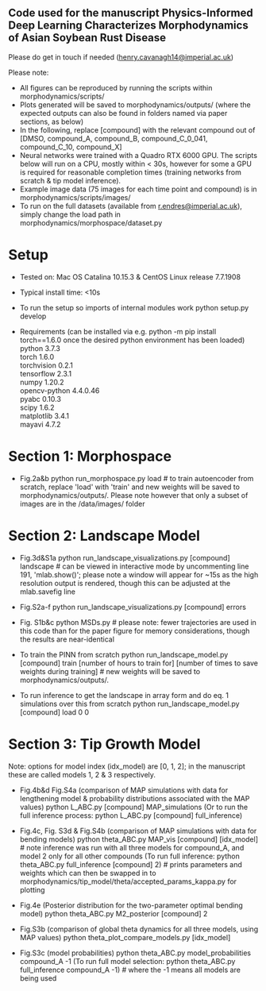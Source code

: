 ## Code used for the manuscript Physics-Informed Deep Learning Characterizes Morphodynamics of Asian Soybean Rust Disease
Please do get in touch if needed (henry.cavanagh14@imperial.ac.uk)


Please note:
- All figures can be reproduced by running the scripts within morphodynamics/scripts/
- Plots generated will be saved to morphodynamics/outputs/ (where the expected outputs can also be found in folders named via paper sections, as below)
- In the following, replace [compound] with the relevant compound out of [DMSO, compound_A, compound_B, compound_C_0_041, compound_C_10, compound_X]
- Neural networks were trained with a Quadro RTX 6000 GPU. The scripts below will run on a CPU, mostly within < 30s, however for some a GPU is required for reasonable completion times (training networks from scratch & tip model inference).
- Example image data (75 images for each time point and compound) is in morphodynamics/scripts/images/
- To run on the full datasets (available from r.endres@imperial.ac.uk), simply change the load path in morphodynamics/morphospace/dataset.py




# Setup

- Tested on: Mac OS Catalina 10.15.3 & CentOS Linux release 7.7.1908
- Typical install time: <10s

- To run the setup so imports of internal modules work
python setup.py develop

- Requirements (can be installed via e.g. python -m pip install torch==1.6.0 once the desired python environment has been loaded)   
python 3.7.3      
torch 1.6.0    
torchvision 0.2.1    
tensorflow 2.3.1  
numpy 1.20.2  
opencv-python 4.4.0.46  
pyabc 0.10.3  
scipy 1.6.2  
matplotlib 3.4.1  
mayavi 4.7.2  






# Section 1: Morphospace

- Fig.2a&b
python run_morphospace.py load # to train autoencoder from scratch, replace 'load' with 'train' and new weights will be saved to morphodynamics/outputs/. Please note however that only a subset of images are in the /data/images/ folder



# Section 2: Landscape Model


- Fig.3d&S1a
python run_landscape_visualizations.py [compound] landscape # can be viewed in interactive mode by uncommenting line 191, 'mlab.show()'; please note a window will appear for ~15s as the high resolution output is rendered, though this can be adjusted at the mlab.savefig line

- Fig.S2a-f
python run_landscape_visualizations.py [compound] errors

- Fig. S1b&c
python MSDs.py # please note: fewer trajectories are used in this code than for the paper figure for memory considerations, though the results are near-identical

- To train the PINN from scratch
python run_landscape_model.py [compound] train [number of hours to train for] [number of times to save weights during training] # new weights will be saved to morphodynamics/outputs/.
- To run inference to get the landscape in array form and do eq. 1 simulations over this from scratch
python run_landscape_model.py [compound] load 0 0




# Section 3: Tip Growth Model

Note: options for model index (idx_model) are [0, 1, 2]; in the manuscript these are called models 1, 2 & 3 respectively.

- Fig.4b&d Fig.S4a (comparison of MAP simulations with data for lengthening model & probability distributions associated with the MAP values)
python L_ABC.py [compound] MAP_simulations
(Or to run the full inference process: python L_ABC.py [compound] full_inference)

- Fig.4c, Fig. S3d & Fig.S4b (comparison of MAP simulations with data for bending models)
python theta_ABC.py MAP_vis [compound] [idx_model] # note inference was run with all three models for compound_A, and model 2 only for all other compounds
(To run full inference: python theta_ABC.py full_inference [compound] 2) # prints parameters and weights which can then be swapped in to morphodynamics/tip_model/theta/accepted_params_kappa.py for plotting

- Fig.4e (Posterior distribution for the two-parameter optimal bending model)
python theta_ABC.py M2_posterior [compound] 2

- Fig.S3b (comparison of global theta dynamics for all three models, using MAP values)
python theta_plot_compare_models.py [idx_model]

- Fig.S3c (model probabilities)
python theta_ABC.py model_probabilities compound_A -1
(To run full model selection: python theta_ABC.py full_inference compound_A -1) # where the -1 means all models are being used
